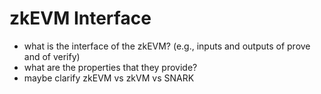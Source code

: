 # zkEVM Interface
- what is the interface of the zkEVM? (e.g., inputs and outputs of prove and of verify)
- what are the properties that they provide?
- maybe clarify zkEVM vs zkVM vs SNARK